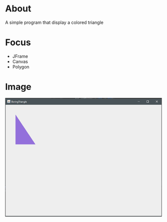 # About
A simple program that display a colored triangle

# Focus
* JFrame
* Canvas
* Polygon

# Image
![](BoringTriangle.PNG)
